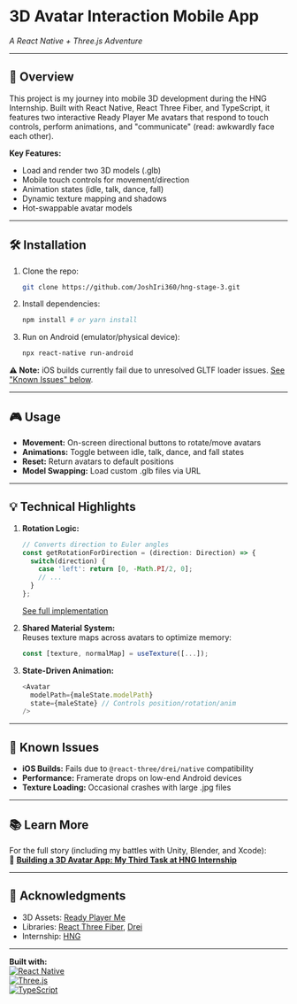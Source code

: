 # 3D Avatar Interaction Mobile App  
*A React Native + Three.js Adventure*  

---

## 📱 Overview  
This project is my journey into mobile 3D development during the HNG Internship. Built with React Native, React Three Fiber, and TypeScript, it features two interactive Ready Player Me avatars that respond to touch controls, perform animations, and "communicate" (read: awkwardly face each other).  

**Key Features:**  
- Load and render two 3D models (.glb)  
- Mobile touch controls for movement/direction  
- Animation states (idle, talk, dance, fall)  
- Dynamic texture mapping and shadows  
- Hot-swappable avatar models  

---

## 🛠️ Installation  
1. Clone the repo:  
   ```bash  
   git clone https://github.com/JoshIri360/hng-stage-3.git  
   ```  
2. Install dependencies:  
   ```bash  
   npm install # or yarn install  
   ```  
3. Run on Android (emulator/physical device):  
   ```bash  
   npx react-native run-android  
   ```  

**⚠️ Note:** iOS builds currently fail due to unresolved GLTF loader issues. [See "Known Issues" below](#-known-issues).  

---

## 🎮 Usage  
- **Movement:** On-screen directional buttons to rotate/move avatars  
- **Animations:** Toggle between idle, talk, dance, and fall states  
- **Reset:** Return avatars to default positions  
- **Model Swapping:** Load custom .glb files via URL  

---

## 💡 Technical Highlights  
1. **Rotation Logic:**  
   ```typescript  
   // Converts direction to Euler angles  
   const getRotationForDirection = (direction: Direction) => {  
     switch(direction) {  
       case 'left': return [0, -Math.PI/2, 0];  
       // ...  
     }  
   };  
   ```  
   [See full implementation](/src/App.tsx#L24-L36)  

2. **Shared Material System:**  
   Reuses texture maps across avatars to optimize memory:  
   ```typescript  
   const [texture, normalMap] = useTexture([...]);  
   ```  

3. **State-Driven Animation:**  
   ```typescript  
   <Avatar  
     modelPath={maleState.modelPath}  
     state={maleState} // Controls position/rotation/anim  
   />  
   ```  

---

## 🚧 Known Issues  
- **iOS Builds:** Fails due to `@react-three/drei/native` compatibility  
- **Performance:** Framerate drops on low-end Android devices  
- **Texture Loading:** Occasional crashes with large .jpg files  

---

## 📚 Learn More  
For the full story (including my battles with Unity, Blender, and Xcode):  
🔗 **[Building a 3D Avatar App: My Third Task at HNG Internship](https://medium.com/@aidelojejoshua/building-a-3d-avatar-app-my-third-task-at-hng-internship-95bfb2cf563d)**  

---

## 🙏 Acknowledgments  
- 3D Assets: [Ready Player Me](https://readyplayer.me)  
- Libraries: [React Three Fiber](https://docs.pmnd.rs), [Drei](https://github.com/pmndrs/drei)  
- Internship: [HNG](https://hng.tech)  

---

**Built with:**  
[![React Native](https://img.shields.io/badge/React_Native-20232A?style=flat&logo=react)](https://reactnative.dev)  
[![Three.js](https://img.shields.io/badge/Three.js-000000?style=flat&logo=three.js)](https://threejs.org)  
[![TypeScript](https://img.shields.io/badge/TypeScript-3178C6?style=flat&logo=typescript)](https://www.typescriptlang.org/)  
